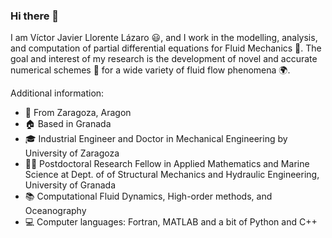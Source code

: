### Hi there 👋

<!--
**VictorJavier-CFD/VictorJavier-CFD** is a ✨ _special_ ✨ repository because its `README.md` (this file) appears on your GitHub profile.

Postdoctoral researcher at the Deparment of Applied Mathematics to Aerospace Engineering, ETSIAE-UPM - School of Aeronautics.

Here are some ideas to get you started:

- 🔭 I’m currently working on ...
- 🌱 I’m currently learning ...
- 👯 I’m looking to collaborate on ...
- 🤔 I’m looking for help with ...
- 💬 Ask me about ...
- 📫 How to reach me: ...
- 😄 Pronouns: ...
- ⚡ Fun fact: ...
-->

I am Víctor Javier Llorente Lázaro 😃, and I work in the modelling, analysis, and computation of partial differential equations for Fluid Mechanics 🌊. The goal and interest of my research is the development of novel and accurate numerical schemes 🎯 for a wide variety of fluid flow phenomena 🌍.

Additional information:
- 📌 From Zaragoza, Aragon
- :house: Based in Granada
- 🎓 Industrial Engineer and Doctor in Mechanical Engineering by University of Zaragoza
- 👨‍🔬 Postdoctoral Research Fellow in Applied Mathematics and Marine Science at Dept. of of Structural Mechanics and Hydraulic Engineering, University of Granada 
- 📚 Computational Fluid Dynamics, High-order methods, and Oceanography 
- 💻 Computer languages: Fortran, MATLAB and a bit of Python and C++
